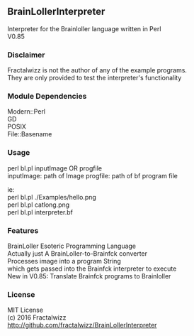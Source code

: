 ## BrainLollerInterpreter
Interpreter for the Brainloller language written in Perl<br>
V0.85

### Disclaimer
Fractalwizz is not the author of any of the example programs.<br>
They are only provided to test the interpreter's functionality

### Module Dependencies
Modern::Perl<br>
GD<br>
POSIX<br>
File::Basename

### Usage
perl bl.pl inputImage OR progfile<br>
  inputImage: path of Image
  progfile: path of bf program file
  
ie:<br>
perl bl.pl ./Examples/hello.png<br>
perl bl.pl catlong.png<br>
perl bl.pl interpreter.bf

### Features
BrainLoller Esoteric Programming Language<br>
Actually just A BrainLoller-to-Brainfck converter<br>
Processes image into a program String<br>
which gets passed into the Brainfck interpreter to execute<br>
New in V0.85: Translate Brainfck programs to Brainloller

### License
MIT License<br>
(c) 2016 Fractalwizz<br>
http://github.com/fractalwizz/BrainLollerInterpreter